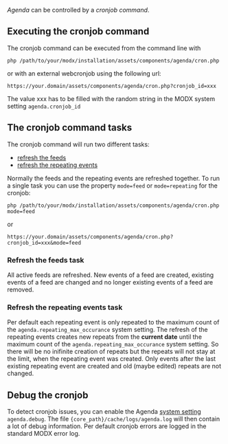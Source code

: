 _Agenda_ can be controlled by a _cronjob command_.

## Executing the cronjob command

The cronjob command can be executed from the command line with

`php /path/to/your/modx/installation/assets/components/agenda/cron.php`

or with an external webcronjob using the following url:

`https://your.domain/assets/components/agenda/cron.php?cronjob_id=xxx`

The value xxx has to be filled with the random string in the MODX system setting
`agenda.cronjob_id`

## The cronjob command tasks

The cronjob command will run two different tasks:

- [refresh the feeds](#refresh-the-feeds-task)
- [refresh the repeating events](#refresh-the-repeating-events-task)

Normally the feeds and the repeating events are refreshed together. To run a
single task you can use the property `mode=feed` or `mode=repeating` for the
cronjob:

`php /path/to/your/modx/installation/assets/components/agenda/cron.php mode=feed`

or

`https://your.domain/assets/components/agenda/cron.php?cronjob_id=xxx&mode=feed`

### Refresh the feeds task

All active feeds are refreshed. New events of a feed are created, existing
events of a feed are changed and no longer existing events of a feed are
removed.

### Refresh the repeating events task

Per default each repeating event is only repeated to the maximum count of the
`agenda.repeating_max_occurance` system setting. The refresh of the repeating
events creates new repeats from the **current date** until the maximum count of
the `agenda.repeating_max_occurance` system setting. So there will be no
inifinite creation of repeats but the repeats will not stay at the limit, when
the repeating event was created. Only events after the last existing repeating
event are created and old (maybe edited) repeats are not changed.

## Debug the cronjob

To detect cronjob issues, you can enable the Agenda [system
setting](02_Custom_Manager_Page/07_Settings) `agenda.debug`. The file
`{core_path}/cache/logs/agenda.log` will then contain a lot of debug
information. Per default cronjob errors are logged in the standard MODX error
log.

